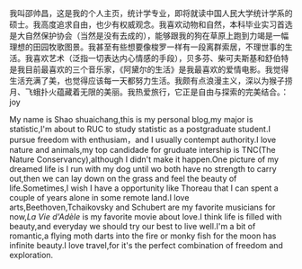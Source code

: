 我叫邵帅昌，这是我的个人主页，统计学专业，即将就读中国人民大学统计学系的硕士。我高度追求自由，也少有权威观念。我喜欢动物和自然，本科毕业实习首选是大自然保护协会（当然是没有去成的），能够跟我的狗在草原上跑到力竭是一幅理想的田园牧歌图景。我甚至有些想要像梭罗一样有一段离群索居，不理世事的生活。我喜欢艺术（泛指一切表达内心情感的手段），贝多芬、柴可夫斯基和舒伯特是我目前最喜欢的三个音乐家，《阿黛尔的生活》是我最喜欢的爱情电影。我觉得生活充满了美，也觉得应该每一天都努力生活。我颇有点浪漫主义，深以为猴子捞月、飞蛾扑火蕴藏着无限的美丽。我热爱旅行，它正是自由与探索的完美结合。：joy

My name is Shao shuaichang,this is my personal blog,my major is statistic,I'm about to RUC to study statistic as a postgraduate student.I pursue freedom with enthusiam，and I usually contempt authority.I love nature and animals,my top candidade for gruduate intership is TNC(The Nature Conservancy),although I didn't make it happen.One picture of my dreamed life is I run with my dog until wo both have no strength to carry out,then we can lay down on the grass and feel the beauty of life.Sometimes,I wish I have a opportunity like Thoreau that I can spent a couple of years alone in some remote land.I love arts,Beethoven,Tchaikovsky and Schubert are my favorite musicians for now,*La Vie d'Adèle* is my favorite movie about love.I think life is filled with beauty,and everyday we should try our best to live well.I'm a bit of romantic,a flying moth darts into the fire or monky fish for the moon has infinite beauty.I love travel,for it's the perfect combination of freedom and exploration.

    
